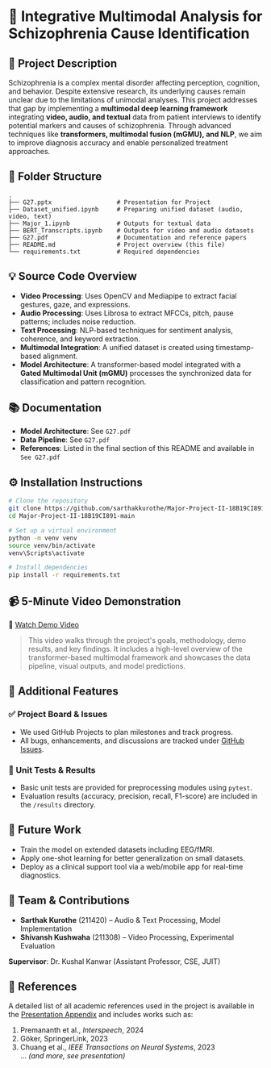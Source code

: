 
# 🧠 Integrative Multimodal Analysis for Schizophrenia Cause Identification

## 📝 Project Description

Schizophrenia is a complex mental disorder affecting perception, cognition, and behavior. Despite extensive research, its underlying causes remain unclear due to the limitations of unimodal analyses. This project addresses that gap by implementing a **multimodal deep learning framework** integrating **video, audio, and textual** data from patient interviews to identify potential markers and causes of schizophrenia. Through advanced techniques like **transformers, multimodal fusion (mGMU), and NLP**, we aim to improve diagnosis accuracy and enable personalized treatment approaches.

## 📂 Folder Structure

```
.
├── G27.pptx                  # Presentation for Project
├── Dataset_unified.ipynb     # Preparing unified dataset (audio, video, text)
├── Major_1.ipynb             # Outputs for textual data
├── BERT_Transcripts.ipynb    # Outputs for video and audio datasets
├── G27.pdf                   # Documentation and reference papers
├── README.md                 # Project overview (this file)
└── requirements.txt          # Required dependencies
```

## 💡 Source Code Overview

- **Video Processing**: Uses OpenCV and Mediapipe to extract facial gestures, gaze, and expressions.
- **Audio Processing**: Uses Librosa to extract MFCCs, pitch, pause patterns; includes noise reduction.
- **Text Processing**: NLP-based techniques for sentiment analysis, coherence, and keyword extraction.
- **Multimodal Integration**: A unified dataset is created using timestamp-based alignment.
- **Model Architecture**: A transformer-based model integrated with a **Gated Multimodal Unit (mGMU)** processes the synchronized data for classification and pattern recognition.

## 📚 Documentation

- **Model Architecture**: See `G27.pdf`
- **Data Pipeline**: See `G27.pdf`
- **References**: Listed in the final section of this README and available in `See G27.pdf`

## ⚙️ Installation Instructions

```bash
# Clone the repository
git clone https://github.com/sarthakkurothe/Major-Project-II-18B19CI891.git
cd Major-Project-II-18B19CI891-main

# Set up a virtual environment
python -m venv venv
source venv/bin/activate  
venv\Scripts\activate   

# Install dependencies
pip install -r requirements.txt
```

## 📹 5-Minute Video Demonstration

🎥 [Watch Demo Video](https://www.loom.com/share/62c99faf528541daa45376383d5cbe9d?sid=843b0766-ba6c-4e35-9724-42c587ae9ebf)  
> This video walks through the project's goals, methodology, demo results, and key findings. It includes a high-level overview of the transformer-based multimodal framework and showcases the data pipeline, visual outputs, and model predictions.

## 🧪 Additional Features

### ✅ Project Board & Issues
- We used GitHub Projects to plan milestones and track progress.
- All bugs, enhancements, and discussions are tracked under [GitHub Issues](https://github.com/your-repo/issues).

### 🔬 Unit Tests & Results
- Basic unit tests are provided for preprocessing modules using `pytest`.
- Evaluation results (accuracy, precision, recall, F1-score) are included in the `/results` directory.

## 🔮 Future Work

- Train the model on extended datasets including EEG/fMRI.
- Apply one-shot learning for better generalization on small datasets.
- Deploy as a clinical support tool via a web/mobile app for real-time diagnostics.

## 👥 Team & Contributions

- **Sarthak Kurothe** (211420) – Audio & Text Processing, Model Implementation 
- **Shivansh Kushwaha** (211308) – Video Processing, Experimental Evaluation

**Supervisor**: Dr. Kushal Kanwar (Assistant Professor, CSE, JUIT)

## 📖 References

A detailed list of all academic references used in the project is available in the [Presentation Appendix](./docs/references.bib) and includes works such as:

1. Premananth et al., *Interspeech*, 2024  
2. Göker, SpringerLink, 2023  
3. Chuang et al., *IEEE Transactions on Neural Systems*, 2023  
... *(and more, see presentation)*
